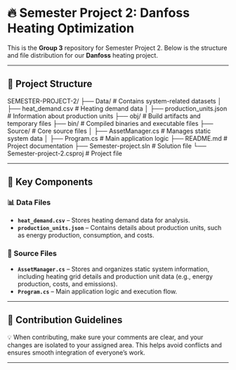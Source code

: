 # 🔥 Semester Project 2: **Danfoss** Heating Optimization  

This is the **Group 3** repository for Semester Project 2. Below is the structure and file distribution for our **Danfoss** heating project.  

---

## 📁 **Project Structure**  
SEMESTER-PROJECT-2/
├── Data/ # Contains system-related datasets
│ ├── heat_demand.csv # Heating demand data
│ ├── production_units.json # Information about production units
├── obj/ # Build artifacts and temporary files
├── bin/ # Compiled binaries and executable files
├── Source/ # Core source files
│ ├── AssetManager.cs # Manages static system data
│ ├── Program.cs # Main application logic
├── README.md # Project documentation
├── Semester-project.sln # Solution file
└── Semester-project-2.csproj # Project file

---

## 📜 **Key Components**  

### **📊 Data Files**  
- **`heat_demand.csv`** – Stores heating demand data for analysis.  
- **`production_units.json`** – Contains details about production units, such as energy production, consumption, and costs.  

### **🔧 Source Files**  
- **`AssetManager.cs`** – Stores and organizes static system information, including heating grid details and production unit data (e.g., energy production, costs, and emissions).  
- **`Program.cs`** – Main application logic and execution flow.  

---

## 🚀 **Contribution Guidelines**  
💡 When contributing, make sure your comments are clear, and your changes are isolated to your assigned area. This helps avoid conflicts and ensures smooth integration of everyone’s work.  

---